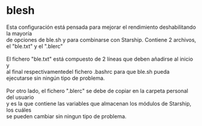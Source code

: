 # blesh
Esta configuración está pensada para mejorar el rendimiento deshabilitando la mayoría <br>
de opciones de ble.sh y para combinarse con Starship.
Contiene 2 archivos, el "ble.txt" y el ".blerc"
<br><br>
El fichero "ble.txt" está compuesto de 2 líneas que deben añadirse al inicio y <br>
al final respectivamentedel fichero .bashrc para que ble.sh pueda ejecutarse sin ningún tipo de problema.
<br><br>
Por otro lado, el fichero ".blerc" se debe de copiar en la carpeta personal del usuario <br>
y es la que contiene las variables que almacenan los módulos de Starship, los cuáles <br>
se pueden cambiar sin ningun tipo de problema.
